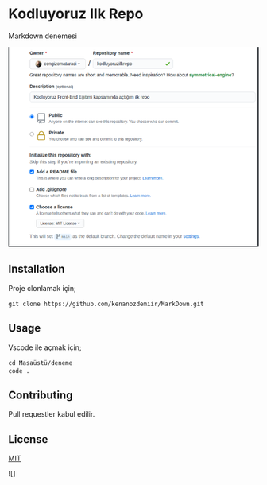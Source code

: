 # Kodluyoruz Ilk Repo

Markdown denemesi

![Image](https://github.com/kenanozdemiir/MarkDown/blob/main/image/image.png?raw=true)





## Installation

Proje clonlamak için;

```
git clone https://github.com/kenanozdemiir/MarkDown.git
```

## Usage

Vscode ile açmak için;

```
cd Masaüstü/deneme
code .
```

## Contributing

Pull requestler kabul edilir.

## License

[MIT](https://choosealicense.com/licenses/mit/)

![]
